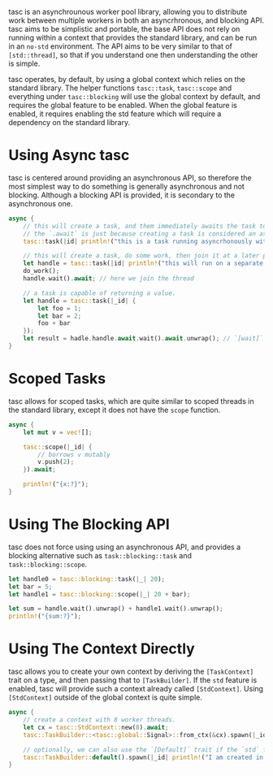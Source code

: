 tasc is an asynchrounous worker pool library, allowing you to distribute work between multiple workers in both an asyncrhronous, and blocking API.
tasc aims to be simplistic and portable, the base API does not rely on running within a context that provides the standard library, and can be run in an `no-std` environment.
The API aims to be very similar to that of `[std::thread]`, so that if you understand one then understanding the other is simple.

tasc operates, by default, by using a global context which relies on the standard library. The helper functions `tasc::task`, `tasc::scope` and everything under `tasc::blocking` will use the global context by default, and requires the global feature to be enabled. When the global feature is enabled, it requires enabling the std feature which will require a dependency on the standard library.

# Using Async tasc

tasc is centered around providing an asynchronous API, so therefore the most simplest way to do something is generally asynchronous and not blocking.
Although a blocking API is provided, it is secondary to the asynchronous one.

```rs
async {
	// this will create a task, and them immediately awaits the task to completion.
	// the `.await` is just because creating a task is considered an ascynchronous process, the awaiting happens by a call to `[drop]` of the handle type.
	tasc::task(|id| println!("this is a task running asyncrhonously with an id of {id}")).await;

	// this will create a task, do some work, then join it at a later point.
	let handle = tasc::task(|id| println!("this will run on a separate thread!")).await;
	do_work();
	handle.wait().await; // here we join the thread

	// a task is capable of returning a value.
	let handle = tasc::task(|_id| {
		let foo = 1;
		let bar = 2;
		foo + bar
	});
	let result = hadle.handle.await.wait().await.unwrap(); // `[wait]` returns a result.
}
```

# Scoped Tasks

tasc allows for scoped tasks, which are quite similar to scoped threads in the standard library, except it does not have the `scope` function.

```rs
async {
	let mut v = vec![];

	tasc::scope(|_id| {
		// borrows v mutably
		v.push(2);
	}).await;

	println!("{x:?}");
}
```

# Using The Blocking API

tasc does not force using using an asynchronous API, and provides a blocking alternative such as `task::blocking::task` and `task::blocking::scope`.

```rs
let handle0 = tasc::blocking::task(|_| 20);
let bar = 5;
let handle1 = tasc::blocking::scope(|_| 20 + bar);

let sum = handle.wait().unwrap() + handle1.wait().unwrap();
println!("{sum:?}");
```

# Using The Context Directly

tasc allows you to create your own context by deriving the `[TaskContext]` trait on a type, and then passing that to `[TaskBuilder]`. If the `std` feature is enabled, tasc will provide such a context already called `[StdContext]`. Using `[StdContext]` outside of the global context is quite simple.

```rs
async {
	// create a context with 8 worker threads.
	let cx = tasc::StdContext::new(8).await;
	tasc::TaskBuilder::<tasc::global::Signal>::from_ctx(&cx).spawn(|_id| println!("I am now spawned from the cx context!")).await;

	// optionally, we can also use the `[Default]` trait if the `std` feature is enabled, which will create a `[TaskBuilder]` using the global context and global signal.
	tasc::TaskBuilder::default().spawn(|_id| println!("I am created in the global context, prefer to use 'tasc::task' instead!")).await;
}
```
